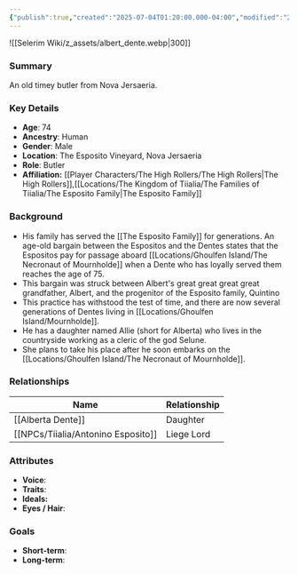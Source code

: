 ```yaml
---
{"publish":true,"created":"2025-07-04T01:20:00.000-04:00","modified":"2025-07-18T11:09:03.130-04:00","published":"2025-07-18T11:09:03.130-04:00","cssclasses":"","Age":"74","Ancestry":"Human","Gender":"Male","Location":["The Esposito Vineyard, Nova Jersaeria"],"Role":["Butler"],"Affiliation":["[[The High Rollers]]","[[Locations/The Kingdom of Tiialia/The Families of Tiialia/The Esposito Family]]"]}
---
```



![[Selerim Wiki/z_assets/albert_dente.webp|300]]
### Summary
An old timey butler from Nova Jersaeria.

### Key Details
- **Age**: 74
- **Ancestry**: Human
- **Gender**: Male
- **Location**: The Esposito Vineyard, Nova Jersaeria
- **Role**: Butler
- **Affiliation:** [[Player Characters/The High Rollers/The High Rollers\|The High Rollers]],[[Locations/The Kingdom of Tiialia/The Families of Tiialia/The Esposito Family\|The Esposito Family]]

### Background
- His family has served the [[The Esposito Family]] for generations. An age-old bargain between the Espositos and the Dentes states that the Espositos pay for passage aboard [[Locations/Ghoulfen Island/The Necronaut of Mournholde]] when a Dente who has loyally served them reaches the age of 75.
- This bargain was struck between Albert's great great great great grandfather, Albert, and the progenitor of the Esposito family, Quintino  
- This practice has withstood the test of time, and there are now several generations of Dentes living in [[Locations/Ghoulfen Island/Mournholde]].
- He has a daughter named Allie (short for Alberta) who lives in the countryside working as a cleric of the god Selune.
- She plans to take his place after he soon embarks on the [[Locations/Ghoulfen Island/The Necronaut of Mournholde]].

### Relationships

| Name                  | Relationship |
| --------------------- | ------------ |
| [[Alberta Dente]]     | Daughter     |
| [[NPCs/Tiialia/Antonino Esposito]] | Liege Lord   |

### Attributes
- **Voice**:
- **Traits**:  
- **Ideals:**
- **Eyes / Hair**:  

### Goals
- **Short-term**:  
- **Long-term**:  


